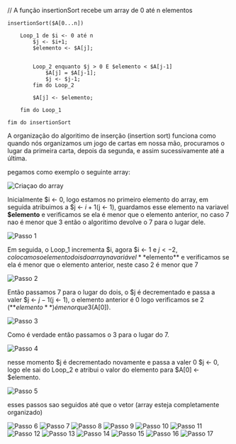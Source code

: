 // A função insertionSort recebe um array de 0 até n elementos
```
insertionSort($A[0...n]) 

    Loop_1 de $i <- 0 até n
        $j <- $i+1;
        $elemento <- $A[j];
        

        Loop_2 enquanto $j > 0 E $elemento < $A[j-1]
            $A[j] = $A[j-1];
            $j <- $j-1;
        fim do Loop_2

        $A[j] <- $elemento;
    
    fim do Loop_1

fim do insertionSort
```

A organização do algoritimo de inserção (insertion sort) funciona como quando nós organizamos um jogo de cartas em nossa mão, procuramos o lugar da primeira carta, depois da segunda, e assim sucessivamente até a última.

pegamos como exemplo o seguinte array:

![Criaçao do array](img/insert0.png)

Inicialmente $i <- 0, logo estamos no primeiro elemento do array, em seguida atribuimos a $j <- $i + 1 ($j <- 1), guardamos esse elemento na variavel **$elemento** e verificamos se ela é menor que o elemento anterior, no caso 7 nao é menor que 3 então o algoritimo devolve o 7 para o lugar dele.

![Passo 1](img/insert1.png)

Em seguida, o Loop_1 incrementa $i, agora $i <- 1 e $j <- 2, colocamos o elemento dois do array na variável **$elemento** e verificamos se ela é menor que o elemento anterior, neste caso 2 é menor que 7

![Passo 2](img/insert2.png)

Então passamos 7 para o lugar do dois, o $j é decrementado e passa a valer $j <- $j-1 ($j <- 1), o elemento anterior é 0 logo verificamos se 2 (**$elemento**) é menor que 3 ($A[0]).

![Passo 3](img/insert3.png)

Como é verdade então passamos o 3 para o lugar do 7. 

![Passo 4](img/insert4.png)

nesse momento $j é decrementado novamente e passa a valer 0 $j <- 0, logo ele sai do Loop_2 e atribui o valor do elemento para $A[0] <- $elemento.

![Passo 5](img/insert5.png)

esses passos sao seguidos até que o vetor (array esteja completamente organizado)

![Passo 6](img/insert6.png)
![Passo 7](img/insert7.png)
![Passo 8](img/insert8.png)
![Passo 9](img/insert9.png)
![Passo 10](img/insert10.png)
![Passo 11](img/insert11.png)
![Passo 12](img/insert12.png)
![Passo 13](img/insert13.png)
![Passo 14](img/insert14.png)
![Passo 15](img/insert15.png)
![Passo 16](img/insert16.png)
![Passo 17](img/insert17.png)
